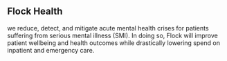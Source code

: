 ## Flock Health
we reduce, detect, and mitigate acute mental health crises for patients suffering from serious mental illness (SMI). In doing so, Flock will improve patient wellbeing and health outcomes while drastically lowering spend on inpatient and emergency care.
